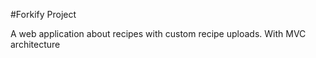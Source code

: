 #Forkify Project

A web application about recipes with custom recipe uploads.
With MVC architecture
